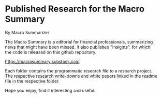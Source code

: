 # Published Research for the Macro Summary
By Macro Summarizer

The Macro Summary is a editorial for financial professionals, summarizing news that might have been missed. 
It also publishes "Insights", for which the code is released on this github repository. 

https://macrosummary.substack.com


Each folder contains the programmatic research file to a research project. 
The respective research write-downs and white papers linked in the readme file in the respective folder.

Hope you enjoy, find it interesting and useful.
